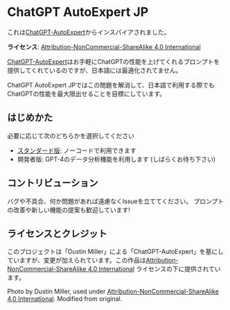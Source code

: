 # ChatGPT AutoExpert JP
これは[ChatGPT-AutoExpert](https://github.com/spdustin/ChatGPT-AutoExpert)からインスパイアされました。

**ライセンス**: [Attribution-NonCommercial-ShareAlike 4.0 International](https://creativecommons.org/licenses/by-nc-sa/4.0/)

[ChatGPT-AutoExpert](https://github.com/spdustin/ChatGPT-AutoExpert)はお手軽にChatGPTの性能を上げてくれるプロンプトを提供してくれているのですが、日本語には最適化されてません。

ChatGPT AutoExpert JPではこの問題を解消して、日本語で利用する際でもChatGPTの性能を最大限出せることを目標にしています。

## はじめかた
必要に応じて次のどちらかを選択してください

- [スタンダード版](standard-edition): ノーコードで利用できます
- 開発者版: GPT-4のデータ分析機能を利用します (しばらくお待ち下さい)

## コントリビューション
バグや不具合、何か問題があれば遠慮なくIssueを立ててください。
プロンプトの改善や新しい機能の提案も歓迎しています!

## ライセンスとクレジット
このプロジェクトは「Dustin Miller」による「ChatGPT-AutoExpert」を基にしていますが、変更が加えられています。この作品は[Attribution-NonCommercial-ShareAlike 4.0 International](https://creativecommons.org/licenses/by-nc-sa/4.0/) ライセンスの下に提供されています。

Photo by Dustin Miller, used under [Attribution-NonCommercial-ShareAlike 4.0 International](https://creativecommons.org/licenses/by-nc-sa/4.0/). Modified from original.
